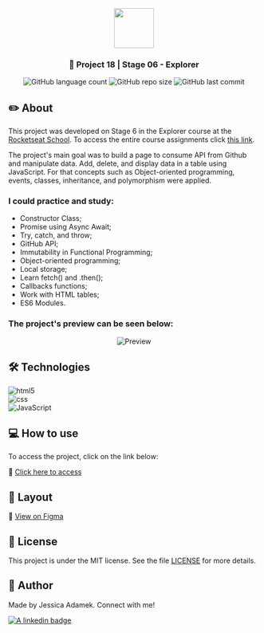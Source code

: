 <div align="center">
  <img src="https://github.com/jeadamek/rocketMovies_backend/assets/78454317/bee3ecf0-0193-4c38-9bec-004d1a679227" width="80px"/>
</div>
<h3 align="center">🚀 Project 18 | Stage 06 - Explorer</h3>

<div align="center">
  <img alt="GitHub language count" src="https://img.shields.io/github/languages/count/jeadamek/gitFav">

  <img alt="GitHub repo size" src="https://img.shields.io/github/repo-size/jeadamek/gitFav">
  
  <img alt="GitHub last commit" src="https://img.shields.io/github/last-commit/jeadamek/gitFav?color=%231280BF">

 <!-- <a href="https://jeadamek.github.io/gitFav/"> ▶️ Access Project </a> -->
</div>  

## ✏️ About

This project was developed on Stage 6 in the Explorer course at the [Rocketseat School](https://www.rocketseat.com.br/).  To access the entire course assignments click [this link](https://github.com/jeadamek/explorer-rocketseat). 


The project's main goal was to build a page to consume API from Github and manipulate data. Add, delete, and display data in a table using JavaScript. For that concepts such as Object-oriented programming, events, classes, inheritance, and polymorphism were applied.


### I could practice and study:

- Constructor Class;
- Promise using Async Await;
- Try, catch, and throw;
- GitHub API;
- Immutability in Functional Programming;
- Object-oriented programming;
- Local storage;
- Learn fetch() and .then();
- Callbacks functions;
- Work with HTML tables;
- ES6 Modules.




### The project's preview can be seen below:<br/>

<div align='center'>
  <img src="https://user-images.githubusercontent.com/78454317/219875431-262b13c5-f2c6-4925-b078-28947b115a21.gif" alt="Preview">
</div>

## 🛠️ Technologies

  <img align="center" alt="html5" src="https://img.shields.io/badge/HTML5-E34F26?style=for-the-badge&logo=html5&logoColor=white" />
  </br>
  <img align="center" alt="css" src="https://img.shields.io/badge/CSS3-1572B6?style=for-the-badge&logo=css3&logoColor=white" />
  </br>
  <img align="center" alt="JavaScript" src="https://img.shields.io/badge/JavaScript-323330?style=for-the-badge&logo=javascript&logoColor=F7DF1E" />
</br>


## 💻 How to use

To access the project, click on the link below:

🔗 [Click here to access](https://jeadamek.github.io/gitFav/)


## 🎨 Layout
🔗 [View on Figma](https://www.figma.com/file/0gk9bWcq6qGVBfyPOddFZT/%5BDesafios-Explorer%5D-GitFav-(Copy)-(Copy)?node-id=104%3A48&t=9SLoYpad5RFlQJpH-1)


## 📝 License

This project is under the MIT license. See the file [LICENSE](LICENSE) for more details.


## 🎯 Author

<p>
	Made by Jessica Adamek. Connect with me! 	
</p>
<div>
  <a href="https://www.linkedin.com/in/jessica-adamek/" target="_blank">
    <img src="https://img.shields.io/badge/LinkedIn-0077B5?style=for-the-badge&logo=linkedin&logoColor=white" alt="A linkedin badge">
  </a>  
</div>
